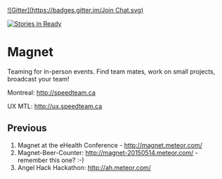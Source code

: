 [![Gitter](https://badges.gitter.im/Join Chat.svg)](https://gitter.im/MeteorMTL/magnet?utm_source=badge&utm_medium=badge&utm_campaign=pr-badge&utm_content=badge)

[![Stories in Ready](https://badge.waffle.io/MeteorMTL/magnet.png?label=ready&title=Ready)](https://waffle.io/MeteorMTL/magnet)

# Magnet
Teaming for in-person events. Find team mates, work on small projects, broadcast your team!

Montreal: http://speedteam.ca

UX MTL: http://ux.speedteam.ca

## Previous
1. Magnet at the eHealth Conference - http://magnet.meteor.com/
1. Magnet-Beer-Counter: http://magnet-20150514.meteor.com/ - remember this one? :-)
1. Angel Hack Hackathon: http://ah.meteor.com/

